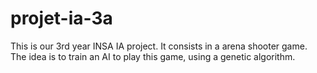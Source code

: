 # projet-ia-3a
This is our 3rd year INSA IA project.
It consists in a arena shooter game. The idea is to train an AI to play this game, using a genetic algorithm.
